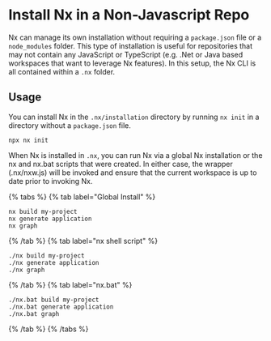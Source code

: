 # Install Nx in a Non-Javascript Repo

Nx can manage its own installation without requiring a `package.json` file or a `node_modules` folder. This type of installation is useful for repositories that may not contain any JavaScript or TypeScript (e.g. .Net or Java based workspaces that want to leverage Nx features). In this setup, the Nx CLI is all contained within a `.nx` folder.

## Usage

You can install Nx in the `.nx/installation` directory by running `nx init` in a directory without a `package.json` file.

```shell
npx nx init
```

When Nx is installed in `.nx`, you can run Nx via a global Nx installation or the nx and nx.bat scripts that were created. In either case, the wrapper (.nx/nxw.js) will be invoked and ensure that the current workspace is up to date prior to invoking Nx.

{% tabs %}
{% tab label="Global Install" %}

```shell
nx build my-project
nx generate application
nx graph
```

{% /tab %}
{% tab label="nx shell script" %}

```shell
./nx build my-project
./nx generate application
./nx graph
```

{% /tab %}
{% tab label="nx.bat" %}

```shell
./nx.bat build my-project
./nx.bat generate application
./nx.bat graph
```

{% /tab %}
{% /tabs %}
